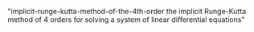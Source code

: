 "implicit-runge-kutta-method-of-the-4th-order
the implicit Runge-Kutta method of 4 orders for solving a system of linear differential equations" 

